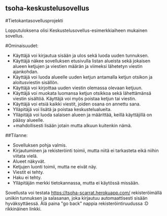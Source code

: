 ## tsoha-keskustelusovellus
#Tietokantasovellusprojekti


Lopputuloksena olisi Keskustelusovellus-esimerkkiaiheen mukainen sovellus.

#Ominaisuudet:

* Käyttäjä voi kirjautua sisään ja ulos sekä luoda uuden tunnuksen.
* Käyttäjä näkee sovelluksen etusivulla listan alueista sekä jokaisen alueen ketjujen ja viestien määrän ja viimeksi lähetetyn viestin ajankohdan.
* Käyttäjä voi luoda alueelle uuden ketjun antamalla ketjun otsikon ja aloitusviestin sisällön.
* Käyttäjä voi kirjoittaa uuden viestin olemassa olevaan ketjuun.
* Käyttäjä voi muokata luomansa ketjun otsikkoa sekä lähettämänsä viestin sisältöä. Käyttäjä voi myös poistaa ketjun tai viestin.
* Käyttäjä voi etsiä kaikki viestit, joiden osana on annettu sana.
* Ylläpitäjä voi lisätä ja poistaa keskustelualueita.
* Ylläpitäjä voi luoda salaisen alueen ja määrittää, keillä käyttäjillä on pääsy alueelle.
* +mahdollisesti lisään jotain mutta alkuun kuitenkin nämä.

##Tilanne:

* Sovelluksen pohja valmis.
* Kirjautuminen ja rekisteröinti toimii, mutta niitä ei tarkasteta eikä niihin viitata vielä.
* Alueet näkyvät.
* Ketjujen luonti toimii, mutta ne eivät näy.
* Viestit ei tehty.
* Haku ei tehty.
* Ylläpitäjän merkki tietokannassa, mutta ei käytössä missään.

Sovellusta voi testata https://tsoha-scarrat.herokuapp.com/ rekisteröimällä uniikin tunnuksen ja salasanan, joka kirjautuu automaattisesti sisään hyväksyttäessä. Älä paina "go back" nappia rekisteröintiruudussa :D rikkinäinen linkki.
